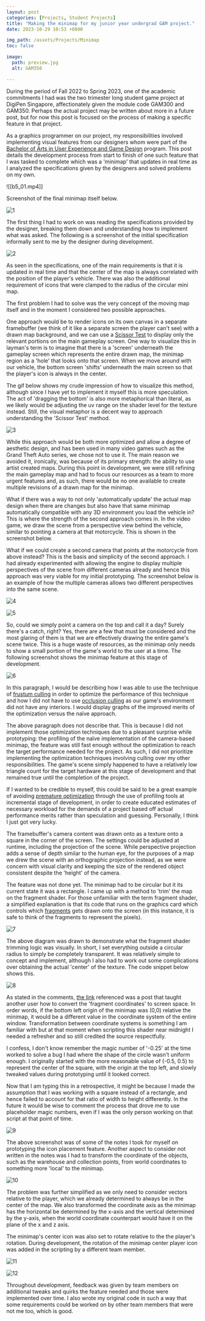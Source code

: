 ```yaml
---
layout: post
categories: [Projects, Student Projects]
title: "Making the minimap for my junior year undergrad GAM project."
date: 2023-10-29 10:53 +0800

img_path: /assets/Projects/Minimap
toc: false

image:
  path: preview.jpg
  alt: GAM350

---
```


During the period of Fall 2022 to Spring 2023, one of the academic commitments I had was the two trimester long student game project at DigiPen Singapore, affectionately given the module code GAM300 and GAM350. Perhaps the actual project may be written about more in a future post, but for now this post is focused on the process of making a specific feature in that project.

As a graphics programmer on our project, my responsibilities involved implementing visual features from our designers whom were part of the [Bachelor of Arts in User Experience and Game Design](https://www.digipen.edu.sg/academics/art-and-design-degrees/ba-in-user-experience-and-game-design) program. This post details the development process from start to finish of one such feature that I was tasked to complete which was a 'minimap' that updates in real time as I analyzed the specifications given by the designers and solved problems on my own.

![[b5_01.mp4]]

Screenshot of the final minimap itself below.

![1](1.png)

The first thing I had to work on was reading the specifications provided by the designer, breaking them down and understanding how to implement what was asked. The following is a screenshot of the initial specification informally sent to me by the designer during development.

![2](2.png)

As seen in the specifications, one of the main requirements is that it is updated in real time and that the center of the map is always correlated with the position of the player's vehicle. There was also the additional requirement of icons that were clamped to the radius of the circular mini map.

The first problem I had to solve was the very concept of the moving map itself and in the moment I considered two possible approaches. 

One approach would be to render icons on its own canvas in a separate framebuffer (we think of it like a separate screen the player can't see) with a drawn map background, and we can use a [Scissor Test](https://www.khronos.org/opengl/wiki/Scissor_Test) to display only the relevant portions on the main gameplay screen. One way to visualize this in layman's term is to imagine that there is a 'screen' underneath the gameplay screen which represents the entire drawn map, the minimap region as a 'hole' that looks onto that screen. When we move around with our vehicle, the bottom screen 'shifts' underneath the main screen so that the player's icon is always in the center.

The gif below shows my crude impression of how to visualize this method, although since I have yet to implement it myself this is more speculation. The act of 'dragging the bottom' is also more metaphorical than literal, as we likely would be adjusting the uv range on the shader level for the texture instead. Still, the visual metaphor is a decent way to approach understanding the 'Scissor Test' method.

![3](3.gif)

While this approach would be both more optimized and allow a degree of aesthetic design, and has been used in many video games such as the Grand Theft Auto series, we chose not to use it. The main reason we avoided it, ironically, was because of its primary strength: the ability to use artist created maps. During this point in development, we were still refining the main gameplay map and had to focus our resources as a team to more urgent features and, as such, there would be no one available to create multiple revisions of a drawn map for the minimap.

What if there was a way to not only 'automatically update' the actual map design when there are changes but also have that same minimap automatically compatible with any 3D environment you load the vehicle in? This is where the strength of the second approach comes in. In the video game, we draw the scene from a perspective view behind the vehicle, similar to pointing a camera at that motorcycle. This is shown in the screenshot below. 

What if we could create a second camera that points at the motorcycle from above instead? This is the basis and simplicity of the second approach. I had already experimented with allowing the engine to display multiple perspectives of the scene from different cameras already and hence this approach was very viable for my initial prototyping. The screenshot below is an example of how the multiple cameras allows two different perspectives into the same scene.

![4](4.png)

![5](5.png)

So, could we simply point a camera on the top and call it a day? Surely there's a catch, right? Yes, there are a few that must be considered and the most glaring of them is that we are effectively drawing the entire game's scene twice. This is a huge waste of resources, as the minimap only needs to show a small portion of the game's world to the user at a time. The following screenshot shows the minimap feature at this stage of development.

![6](6.png)


In this paragraph, I would be describing how I was able to use the technique of [frustum culling](https://en.wikipedia.org/wiki/Hidden-surface_determination#Viewing-frustum_culling) in order to optimize the performance of this technique and how I did not have to use [occlusion culling](https://developer.nvidia.com/gpugems/gpugems/part-v-performance-and-practicalities/chapter-29-efficient-occlusion-culling) as our game's environment did not have any interiors. I would display graphs of the improved merits of the optimization versus the naïve approach. 

The above paragraph does not describe that. This is because I did not implement those optimization techniques due to a pleasant surprise while prototyping: the profiling of the naïve implementation of the camera-based minimap, the feature was still fast enough without the optimization to reach the target performance needed for the project. As such, I did not prioritize implementing the optimization techniques involving culling over my other responsibilities. The game's scene simply happened to have a relatively low triangle count for the target hardware at this stage of development and that remained true until the completion of the project.

If I wanted to be credible to myself, this could be said to be a great example of avoiding [premature optimization](https://learning.oreilly.com/library/view/c-coding-standards/0321113586/ch09.html) through the use of profiling tools at incremental stage of development, in order to create educated estimates of necessary workload for the demands of a project based off actual performance merits rather than speculation and guessing.  Personally, I think I just got very lucky.

The framebuffer's camera content was drawn onto as a texture onto a square in the corner of the screen. The settings could be adjusted at runtime, including the projection of the scene. While perspective projection adds a sense of depth similar to the human eye, for the purposes of a map we drew the scene with an orthographic projection instead, as we were concern with visual clarity and keeping the size of the rendered object consistent despite the 'height' of the camera. 

The feature was not done yet. The minimap had to be circular but it its current state it was a rectangle. I came up with a method to 'trim' the map on the fragment shader. For those unfamiliar with the term fragment shader, a simplified explanation is that its code that runs on the graphics card which controls which [fragments](https://www.khronos.org/opengl/wiki/Fragment) gets drawn onto the screen (in this instance, it is safe to think of the fragments to represent the pixels). 

![7](7.png)

The above diagram was drawn to demonstrate what the fragment shader trimming logic was visually. In short, I set everything outside a circular radius to simply be completely transparent. It was relatively simple to concept and implement, although I also had to work out some complications over obtaining the actual 'center' of the texture. The code snippet below shows this.

![8](8.png)

As stated in the comments, [the link](https://stackoverflow.com/questions/53346578/glsl-map-gl-fragcoord-xy-to-coordinates-in-orthographic-projection) referenced was a post that taught another user how to convert the 'fragment coordinates' to screen space. In order words, if the bottom left origin of the minimap was (0,0) relative the minimap, it would be a different value in the coordinate system of the entire window. Transformation between coordinate systems is something I am familiar with but at that moment when scripting this shader near midnight I needed a refresher and so still credited the source respectfully.

I confess, I don't know remember the magic number of '-0.25' at the time worked to solve a bug I had where the shape of the circle wasn't uniform enough. I originally started with the more reasonable value of (-0.5, 0.5) to represent the center of the square, with the origin at the top left, and slowly tweaked values during prototyping until it looked correct. 

Now that I am typing this in a retrospective, it might be because I made the assumption that I was working with a square instead of a rectangle, and hence failed to account for that ratio of width to height differently. In the future it would be wise to comment the process that drove me to use placeholder magic numbers, even if I was the only person working on that script at that point of time.

![9](9.png)


The above screenshot was of some of the notes I took for myself on prototyping the icon placement feature. Another aspect to consider not written in the notes was I had to transform the coordinate of the objects, such as the warehouse and collection points, from world coordinates to something more 'local' to the minimap.

![10](10.png)

The problem was further simplified as we only need to consider vectors relative to the player, which we already determined to always be in the center of the map. We also transformed the coordinate axis as the minimap has the horizontal be determined by the x-axis and the vertical determined by the y-axis, when the world coordinate counterpart would have it on the plane of the x and z axis. 

The minimap's center icon was also set to rotate relative to the the player's rotation. During development, the rotation of the minimap center player icon was added in the scripting by a different team member.

![11](11.png)

![12](12.png)

Throughout development, feedback was given by team members on additional tweaks and quirks the feature needed and those were implemented over time. I also wrote my original code in such a way that some requirements could be worked on by other team members that were not me too, which is good.

